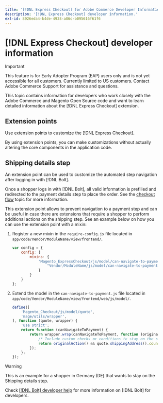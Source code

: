 ```yaml
---
title: '[!DNL Express Checkout] for Adobe Commerce Developer Information'
description: '[!DNL Express Checkout] developer information.'
exl-id: 8926eda4-b4de-4938-a86c-b095616f61f6
---
```

# [!DNL Express Checkout] developer information

>[!IMPORTANT]
>
> This feature is for Early Adopter Program (EAP) users only and is not yet accessible for all customers. Currently limited to US customers. Contact Adobe Commerce Support for assistance and questions.

This topic contains information for developers who work closely with the Adobe Commerce and Magento Open Source code and want to learn detailed information about the [!DNL Express Checkout] extension.

## Extension points

Use extension points to customize the [!DNL Express Checkout].

By using extension points, you can make customizations without actually altering the core components in the application code.

## Shipping details step

An extension point can be used to customize the automated step navigation after logging in with [!DNL Bolt].

Once a shopper logs in with [!DNL Bolt], all valid information is prefilled and redirected to the payment details step to place the order. See the [checkout flow](https://experienceleague.adobe.com/docs/commerce-merchant-services/express-checkout/manage-checkout/checkout-flow.html) topic for more information.

This extension point allows to prevent navigation to a payment step and can be useful in case there are extensions that require a shopper to perform additional actions on the shipping step. See an example below on how you can use the extension point with a mixin:

1. Register a new mixin in the `require-config.js` file located in `app/code/Vendor/ModuleName/view/frontend/`.

   ```js
   var config = {
       config: {
           mixins: {
               "Magento_ExpressCheckout/js/model/can-navigate-to-payment": {
                   "Vendor/ModuleName/js/model/can-navigate-to-payment-mixin": true
               }
           }
       }
   };
   ```

1. Extend the model in the `can-navigate-to-payment.js` file located in `app/code/Vendor/ModuleName/view/frontend/web/js/model/`.

   ```js
   define([
       'Magento_Checkout/js/model/quote',
       'mage/utils/wrapper',
   ], function (quote, wrapper) {
       'use strict';
       return function (canNavigateToPayment) {
           return wrapper.wrap(canNavigateToPayment, function (originalAction) {
               /* Include custom checks or conditions to stay on the shipping step,i.e: your shopper is from Germany */
               return originalAction() && quote.shippingAddress().countryId !== 'DE');
           });
       };
   });
   ```

>[!WARNING]
>
> This is an example for a shopper in Germany (DE) that wants to stay on the Shipping details step.

Check [[!DNL Bolt] developer help](https://help.bolt.com/developers/) for more information on [!DNL Bolt] for developers.
